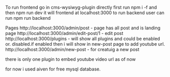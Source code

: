 To run frontend go in cms-wysiwyg-plugin directly first run npm i -f and then npm run dev it will frontend at localhost:3000
to run backend user can run npm run backend

Pages
http://localhost:3000/admin/post - page has all post and is landing page
http://localhost:3000/admin/edit-post/1  -  edit post 
http://localhost:3000/plugins  - will show all plugins and could be enabled or. disabled.if enabled then i will show in new-post page to add youtube url.
http://localhost:3000/admin/new-post - for creatuig a new post

there is only one plugin to embed youtube video url as of now

for now i used aiven for free mysql database.